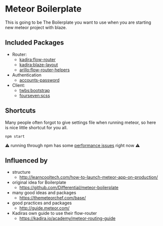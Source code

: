 # Meteor Boilerplate

This is going to be The Boilerplate you want to use when you are starting new meteor project with blaze.

## <a name="included-packages"></a> Included Packages

* Router:
  * [kadira:flow-router](https://github.com/kadirahq/flow-router)
  * [kadira:blaze-layout](https://github.com/kadirahq/blaze-layout)
  * [arillo:flow-router-helpers](https://github.com/arillo/meteor-flow-router-helpers)
* Authentication
  * [accounts-password](https://atmospherejs.com/meteor/accounts-password)
* Client:
  * [twbs:bootstrap](https://github.com/twbs/bootstrap)
  * [fourseven:scss](https://github.com/fourseven/meteor-scss)


## Shortcuts
Many people often forgot to give settings file when running meteor, so here is nice little shortcut for you all.

    npm start

:warning: running through npm has some [performance issues](https://github.com/meteor/meteor/issues/4314) right now :warning:

## Influenced by
* structure
  * http://learncooltech.com/how-to-launch-meteor-app-on-production/
* original idea for Boilerplate
  * https://github.com/Differential/meteor-boilerplate
* many good ideas and packages
  * https://themeteorchef.com/base/
* good practices and packages
  * http://guide.meteor.com/
* Kadiras own guide to use their flow-router
  * https://kadira.io/academy/meteor-routing-guide
